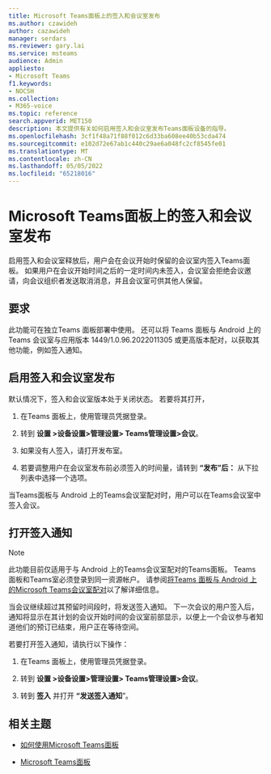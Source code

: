 ```yaml
---
title: Microsoft Teams面板上的签入和会议室发布
ms.author: czawideh
author: cazawideh
manager: serdars
ms.reviewer: gary.lai
ms.service: msteams
audience: Admin
appliesto:
- Microsoft Teams
f1.keywords:
- NOCSH
ms.collection:
- M365-voice
ms.topic: reference
search.appverid: MET150
description: 本文提供有关如何启用签入和会议室发布Teams面板设备的指导。
ms.openlocfilehash: 3cf1f48a71f88f012c6d33ba608ee40b53cda474
ms.sourcegitcommit: e102d72e67ab1c440c29ae6a048fc2cf8545fe01
ms.translationtype: MT
ms.contentlocale: zh-CN
ms.lasthandoff: 05/05/2022
ms.locfileid: "65218016"
---
```

# <a name="check-in-and-room-release-on-microsoft-teams-panels"></a>Microsoft Teams面板上的签入和会议室发布

启用签入和会议室释放后，用户会在会议开始时保留的会议室内签入Teams面板。 如果用户在会议开始时间之后的一定时间内未签入，会议室会拒绝会议邀请，向会议组织者发送取消消息，并且会议室可供其他人保留。  

## <a name="requirements"></a>要求 

此功能可在独立Teams 面板部署中使用。 还可以将 Teams 面板与 Android 上的Teams 会议室与应用版本 1449/1.0.96.2022011305 或更高版本配对，以获取其他功能，例如签入通知。  

## <a name="enable-check-in-and-room-release"></a>启用签入和会议室发布 

默认情况下，签入和会议室版本处于关闭状态。 若要将其打开，  

1. 在Teams 面板上，使用管理员凭据登录。  

2. 转到 **设置 >设备设置>管理设置> Teams管理设置>会议**。

3. 如果没有人签入，请打开发布室。

4. 若要调整用户在会议室发布前必须签入的时间量，请转到 **“发布”后：** 从下拉列表中选择一个选项。  

当Teams面板与 Android 上的Teams会议室配对时，用户可以在Teams会议室中签入会议。  

## <a name="turn-on-check-in-notifications"></a>打开签入通知

> [!NOTE]
> 此功能目前仅适用于与 Android 上的Teams会议室配对的Teams面板。 Teams 面板和Teams室必须登录到同一资源帐户。 请参阅[将Teams 面板与 Android 上的Microsoft Teams会议室配对](use-teams-panels.md#pair-a-teams-panel-with-a-microsoft-teams-room-on-android)以了解详细信息。  

当会议继续超过其预留时间段时，将发送签入通知。 下一次会议的用户签入后，通知将显示在其计划的会议开始时间的会议室前部显示，以便上一个会议参与者知道他们的预订已结束，用户正在等待空间。  

若要打开签入通知，请执行以下操作：  

1. 在Teams 面板上，使用管理员凭据登录。 

2. 转到 **设置 >设备设置>管理设置> Teams管理设置>会议**。

3. 转到 **签入** 并打开 **“发送签入通知**”。

## <a name="related-topics"></a>相关主题

- [如何使用Microsoft Teams面板](use-teams-panels.md)

- [Microsoft Teams面板](teams-panels.md)
